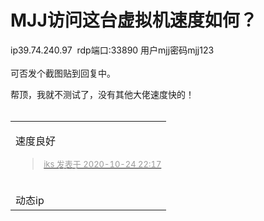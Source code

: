 # MJJ访问这台虚拟机速度如何？


ip39.74.240.97&nbsp;&nbsp;rdp端口:33890 用户mjj密码mjj123<br />
<br />
可否发个截图贴到回复中。

帮顶，我就不测试了，没有其他大佬速度快的！<br />
<br />
<img src="static/image/smiley/default/lol.gif" smilieid="12" border="0" alt="" /><img src="static/image/smiley/default/lol.gif" smilieid="12" border="0" alt="" /><img src="static/image/smiley/default/lol.gif" smilieid="12" border="0" alt="" />

<table cellspacing="0" class="t_table" style="width:50%"><tr><td> 

速度良好

<div class="quote"><blockquote><font size="2"><a href="https://www.hostloc.com/forum.php?mod=redirect&amp;goto=findpost&amp;pid=9347980&amp;ptid=758124" target="_blank"><font color="#999999">iks 发表于 2020-10-24 22:17</font></a></font></blockquote></div><br />
动态ip
